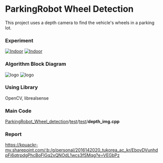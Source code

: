 # ParkingRobot Wheel Detection

This project uses a depth camera to find the vehicle's wheels in a parking lot.

###  Experiment
[![Indoor](https://img.youtube.com/vi/04kTc1E15Rc/maxresdefault.jpg)](https://youtu.be/04kTc1E15Rc)
[![Indoor](https://img.youtube.com/vi/Ew26ki-mbVg/maxresdefault.jpg)](https://youtu.be/Ew26ki-mbVg)


### Algorithm Block Diagram 
![logo](https://i.ibb.co/tKK5yx5/image.png)
![logo](https://i.ibb.co/qFLwZ1V/1.png)


### Using Library
OpenCV,  librealsense

### Main Code
 [ParkingRobot_Wheel_detection](https://github.com/jaeseok4104/ParkingRobot_Wheel_detection)/[test](https://github.com/jaeseok4104/ParkingRobot_Wheel_detection/tree/master/test)/[test](https://github.com/jaeseok4104/ParkingRobot_Wheel_detection/tree/master/test/test)/**depth_img.cpp**

### Report
https://kpuackr-my.sharepoint.com/:b:/g/personal/2016142020_tukorea_ac_kr/EbovDVunhdpFi6qtrpdgPhcBoFlGq2xQNOdL1wcs3fSMqg?e=VEGbPz

